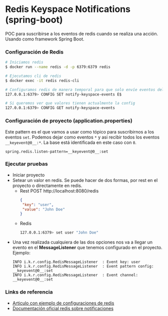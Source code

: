 # Redis Keyspace Notifications (spring-boot)
 POC para suscribirse a los eventos de redis cuando se realiza una acción. 
 Usando como framework Spring Boot.

### Configuración de Redis

```sh
# Iniciamos redis
$ docker run --name redis -d -p 6379:6379 redis

# Ejecutamos cli de redis
$ docker exec -it redis redis-cli

# Configuramos redis de manera temporal para que solo envíe eventos del tipo 'set'
127.0.0.1:6379> CONFIG SET notify-keyspace-events E$

# Si queremos ver que valores tienen actualmente la config
127.0.0.1:6379> CONFIG GET notify-keyspace-events
```
### Configuración de proyecto (application.properties)

Este pattern es el que vamos a usar como tópico para suscribirnos a los eventos `set`. 
Podemos dejar como eventos `*` y asi recibir todos los eventos `__keyevent@0__:*`.
La base está identificada en este caso con `0`.

```properties
spring.redis.listen-pattern=__keyevent@0__:set
```

### Ejecutar pruebas

* Iniciar proyecto
* Setear un valor en redis. Se puede hacer de dos formas, por rest en el proyecto o directamente en redis.
  * Rest POST http://localhost:8080/redis
    ```json
    {
     "key": "user",
     "value": "John Doe"
    }
    ```
  * Redis
    ```sh
    127.0.0.1:6379> set user "John Doe"
    ```
* Una vez realizada cualquiera de las dos opciones nos va a llegar un evento en el **MessageListener** que tenemos configurado en el proyecto. Ejemplo:
  ```
  INFO i.k.r.config.RedisMessageListener  : Event key: user
  INFO i.k.r.config.RedisMessageListener  : Event pattern config: __keyevent@0__:set
  INFO i.k.r.config.RedisMessageListener  : Event channel: __keyevent@0__:set
  ```


### Links de referencia

* [Articulo con ejemplo de configuraciones de redis](https://www.codetd.com/en/article/12599498)
* [Documentación oficial redis sobre notificaciones](https://redis.io/docs/manual/keyspace-notifications/)